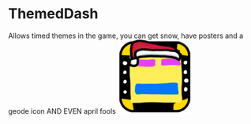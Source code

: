 # ThemedDash
Allows timed themes in the game, you can get snow, have posters and a geode icon AND EVEN april fools
<img src="logo.png" width="150" alt="the mod's logo" />

